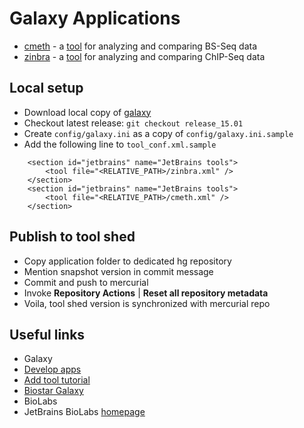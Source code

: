 Galaxy Applications
===================
* [cmeth](https://toolshed.g2.bx.psu.edu/view/jetbrains/cmeth) - a [tool](https://github.com/JetBrains-Research/cmeth) for analyzing and comparing BS-Seq data
* [zinbra](https://toolshed.g2.bx.psu.edu/view/jetbrains/zinbra) - a [tool](https://github.com/JetBrains-Research/zinbra) for analyzing and comparing ChIP-Seq data

Local setup
-----------
* Download local copy of [galaxy](https://wiki.galaxyproject.org/Admin/GetGalaxy)
* Checkout latest release: `git checkout release_15.01`
* Create `config/galaxy.ini` as a copy of `config/galaxy.ini.sample`
* Add the following line to `tool_conf.xml.sample`
```
    <section id="jetbrains" name="JetBrains tools">
        <tool file="<RELATIVE_PATH>/zinbra.xml" />
    </section>
    <section id="jetbrains" name="JetBrains tools">
        <tool file="<RELATIVE_PATH>/cmeth.xml" />
    </section>
```

Publish to tool shed
--------------------
* Copy application folder to dedicated hg repository
* Mention snapshot version in commit message
* Commit and push to mercurial
* Invoke **Repository Actions** | **Reset all repository metadata**
* Voila, tool shed version is synchronized with mercurial repo


Useful links
------------
* Galaxy
 * [Develop apps](https://wiki.galaxyproject.org/Develop)
 * [Add tool tutorial](https://wiki.galaxyproject.org/Admin/Tools/AddToolTutorial)
 * [Biostar Galaxy](https://biostar.usegalaxy.org)
* BioLabs
 * JetBrains BioLabs [homepage](http://research.jetbrains.org/groups/biolabs)
